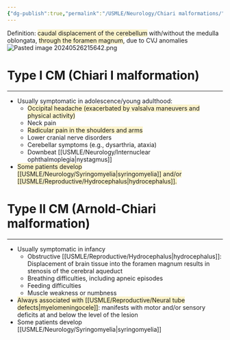 ```yaml
---
{"dg-publish":true,"permalink":"/USMLE/Neurology/Chiari malformations/"}
---
```


Definition: <span style="background:rgba(240, 200, 0, 0.2)">caudal displacement of the cerebellum</span> with/without the medulla oblongata, <span style="background:rgba(240, 200, 0, 0.2)">through the foramen magnum</span>, due to CVJ anomalies![Pasted image 20240526215642.png](/img/user/appendix/Pasted%20image%2020240526215642.png)
# Type I CM (Chiari I malformation)
---
- Usually symptomatic in adolescence/young adulthood:
	- <span style="background:rgba(240, 200, 0, 0.2)">Occipital headache (exacerbated by valsalva maneuvers and physical activity)</span>
	- Neck pain
	- <span style="background:rgba(240, 200, 0, 0.2)">Radicular pain in the shoulders and arms</span>
	- Lower cranial nerve disorders
	- Cerebellar symptoms (e.g., dysarthria, ataxia)
	- Downbeat [[USMLE/Neurology/Internuclear ophthalmoplegia\|nystagmus]]
- <span style="background:rgba(240, 200, 0, 0.2)">Some patients develop [[USMLE/Neurology/Syringomyelia\|syringomyelia]] and/or [[USMLE/Reproductive/Hydrocephalus\|hydrocephalus]].</span>
# Type II CM (Arnold-Chiari malformation)
---
- Usually symptomatic in infancy
	- Obstructive [[USMLE/Reproductive/Hydrocephalus\|hydrocephalus]]: Displacement of brain tissue into the foramen magnum results in stenosis of the cerebral aqueduct
	- Breathing difficulties, including apneic episodes
	- Feeding difficulties 
	- Muscle weakness or numbness
- <span style="background:rgba(240, 200, 0, 0.2)">Always associated with [[USMLE/Reproductive/Neural tube defects\|myelomeningocele]]</span>: manifests with motor and/or sensory deficits at and below the level of the lesion
- Some patients develop [[USMLE/Neurology/Syringomyelia\|syringomyelia]]
